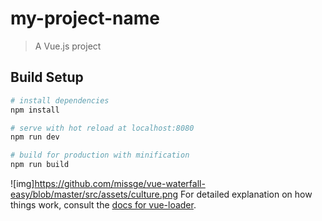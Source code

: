 # my-project-name

> A Vue.js project

## Build Setup

``` bash
# install dependencies
npm install

# serve with hot reload at localhost:8080
npm run dev

# build for production with minification
npm run build
```
![img]https://github.com/missge/vue-waterfall-easy/blob/master/src/assets/culture.png
For detailed explanation on how things work, consult the [docs for vue-loader](http://vuejs.github.io/vue-loader).
